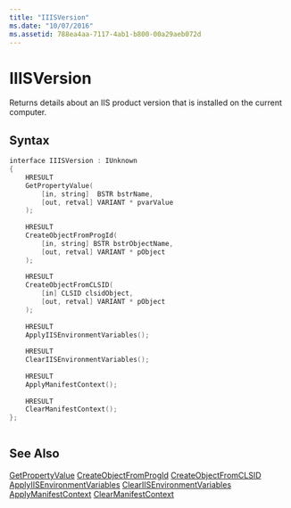 ```yaml
---
title: "IIISVersion"
ms.date: "10/07/2016"
ms.assetid: 788ea4aa-7117-4ab1-b800-00a29aeb072d
---
```

# IIISVersion
Returns details about an IIS product version that is installed on the current computer.  
  
## Syntax  
  
```cpp  
interface IIISVersion : IUnknown  
{  
    HRESULT  
    GetPropertyValue(  
        [in, string]  BSTR bstrName,  
        [out, retval] VARIANT * pvarValue  
    );  
  
    HRESULT  
    CreateObjectFromProgId(  
        [in, string] BSTR bstrObjectName,  
        [out, retval] VARIANT * pObject  
    );  
  
    HRESULT  
    CreateObjectFromCLSID(  
        [in] CLSID clsidObject,  
        [out, retval] VARIANT * pObject  
    );  
  
    HRESULT  
    ApplyIISEnvironmentVariables();  
  
    HRESULT  
    ClearIISEnvironmentVariables();  
  
    HRESULT  
    ApplyManifestContext();  
  
    HRESULT  
    ClearManifestContext();  
};  
  
```  
  
## See Also  
 [GetPropertyValue](../../extensions/express-api-reference/getpropertyvalue.md)
 [CreateObjectFromProgId](../../extensions/express-api-reference/createobjectfromprogid.md)
 [CreateObjectFromCLSID](../../extensions/express-api-reference/createobjectfromclsid.md)
 [ApplyIISEnvironmentVariables](../../extensions/express-api-reference/applyiisenvironmentvariables.md)
 [ClearIISEnvironmentVariables](../../extensions/express-api-reference/cleariisenvironmentvariables.md)
 [ApplyManifestContext](../../extensions/express-api-reference/applymanifestcontext.md)
 [ClearManifestContext](../../extensions/express-api-reference/clearmanifestcontext.md)
